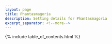 ```yaml
---
layout: page
title: Phantasmagoria
description: Setting details for Phantasmagoria
excerpt_separator: <!--more-->
---
```


{% include table_of_contents.html %}
